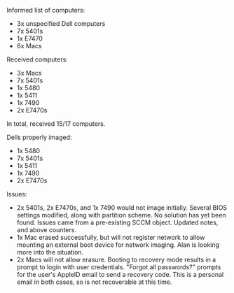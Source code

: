 Informed list of computers:
- 3x unspecified Dell computers
- 7x 5401s
- 1x E7470
- 6x Macs

Received computers:
- 3x Macs
- 7x 5401s
- 1x 5480
- 1x 5411
- 1x 7490
- 2x E7470s

In total, received 15/17 computers.

Dells properly imaged:
- 1x 5480
- 7x 5401s
- 1x 5411
- 1x 7490
- 2x E7470s

Issues:
- 2x 5401s, 2x E7470s, and 1x 7490 would not image initially. Several BIOS settings modified, along with partition scheme. No solution has yet been found. Issues came from a pre-existing SCCM object. Updated notes, and above counters.
- 1x Mac erased successfully, but will not register network to allow mounting an external boot device for network imaging. Alan is looking more into the situation.
- 2x Macs will not allow erasure. Booting to recovery mode results in a prompt to login with user credentials. "Forgot all passwords?" prompts for the user's AppleID email to send a recovery code. This is a personal email in both cases, so is not recoverable at this time.


